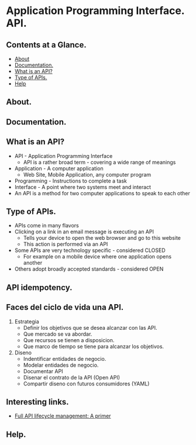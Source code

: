 # Application Programming Interface. API.



## Contents at a Glance.
* [About](#about)
* [Documentation.](#documentation)
* [What is an API?](#what-is-an-api)
* [Type of APIs.](#type-of-apis)
* [Help](#help)



## About.



## Documentation.



## What is an API?
* API - Application Programming Interface
  * API is a rather broad term - covering a wide range of meanings
* Application - A computer application
  * Web Site, Mobile Application, any computer program
* Programming - Instructions to complete a task
* Interface - A point where two systems meet and interact
* An API is a method for two computer applications to speak to each other



## Type of APIs.
* APIs come in many flavors
* Clicking on a link in an email message is executing an API
  * Tells your device to open the web browser and go to this website
  * This action is performed via an API
* Some APIs are very technology specific - considered CLOSED
  * For example on a mobile device where one application opens another
* Others adopt broadly accepted standards - considered OPEN



## API idempotency.



## Faces del ciclo de vida una API.
1. Estrategia
   * Definir los objetivos que se desea alcanzar con las API.
   * Que mercado se va abordar.
   * Que recursos se tienen a disposicion.
   * Que marco de tiempo se tiene para alcanzar los objetivos.
2. Diseno
   * Indentificar entidades de negocio.
   * Modelar entidades de negocio.
   * Documentar API
   * Disenar el contrato de la API (Open API)
   * Compartir diseno con futuros consumidores (YAML)


  
## Interesting links.
* [Full API lifecycle management: A primer](https://developers.redhat.com/blog/2019/02/25/full-api-lifecycle-management-a-primer#)



## Help.
